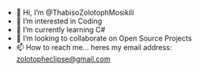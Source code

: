 - 👋 Hi, I’m @ThabisoZolotophMosikili
- 👀 I’m interested in Coding
- 🌱 I’m currently learning C#
- 💞️ I’m looking to collaborate on Open Source Projects
- 📫 How to reach me... heres my email address: zolotopheclipse@gmail.com

<!---
ThabisoZolotophMosikili/ThabisoZolotophMosikili is a ✨ special ✨ repository because its `README.md` (this file) appears on your GitHub profile.
You can click the Preview link to take a look at your changes.
--->
